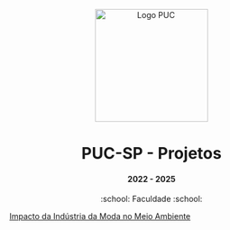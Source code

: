 <p align="center">
<img src="https://www.pucsp.br/sites/default/files/download/brasao-PUCSP-assinatura-principal-RGB.png" alt="Logo PUC" height="200px" />
</p>

<h1 align="center">PUC-SP - Projetos</h1>

<h4 align="center">2022 - 2025</h4>
<p align='center'> :school: Faculdade :school: </p>
 

[Impacto da Indústria da Moda no Meio Ambiente](https://github.com/maafinotti/impacto_da_industria_da_moda_no_meio_ambiente)
